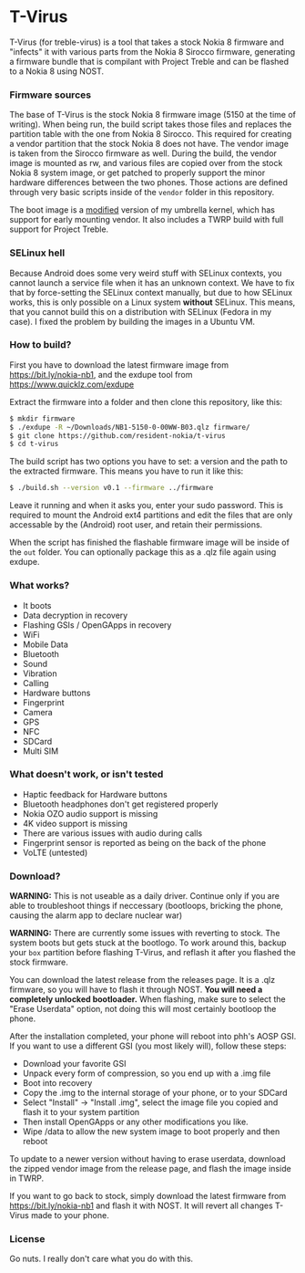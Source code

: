 # T-Virus
T-Virus (for treble-virus) is a tool that takes a stock Nokia 8 firmware
and "infects" it with various parts from the Nokia 8 Sirocco firmware, generating 
a firmware bundle that is compilant with Project Treble and can be flashed to a 
Nokia 8 using NOST.

### Firmware sources
The base of T-Virus is the stock Nokia 8 firmware image (5150 at the time of
writing). When being run, the build script takes those files and replaces the 
partition table with the one from Nokia 8 Sirocco. This required for creating
a vendor partition that the stock Nokia 8 does not have. The vendor image is taken
from the Sirocco firmware as well. During the build, the vendor image is mounted
as rw, and various files are copied over from the stock Nokia 8 system image, or
get patched to properly support the minor hardware differences between the two
phones. Those actions are defined through very basic scripts inside of the 
`vendor` folder in this repository.

The boot image is a [modified](https://github.com/resident-nokia/umbrella/tree/treble)
version of my umbrella kernel, which has support for early mounting vendor. It
also includes a TWRP build with full support for Project Treble.

### SELinux hell
Because Android does some very weird stuff with SELinux contexts, you cannot
launch a service file when it has an unknown context. We have to fix that by
force-setting the SELinux context manually, but due to how SELinux works, this
is only possible on a Linux system **without** SELinux. This means, that you
cannot build this on a distribution with SELinux (Fedora in my case). I
fixed the problem by building the images in a Ubuntu VM.

### How to build?
First you have to download the latest firmware image from 
https://bit.ly/nokia-nb1, and the exdupe tool from https://www.quicklz.com/exdupe

Extract the firmware into a folder and then clone this repository, like this:
```bash
$ mkdir firmware
$ ./exdupe -R ~/Downloads/NB1-5150-0-00WW-B03.qlz firmware/
$ git clone https://github.com/resident-nokia/t-virus
$ cd t-virus
```

The build script has two options you have to set: a version and the path to
the extracted firmware. This means you have to run it like this:
```bash
$ ./build.sh --version v0.1 --firmware ../firmware
```

Leave it running and when it asks you, enter your sudo password. This is required
to mount the Android ext4 partitions and edit the files that are only accessable by
the (Android) root user, and retain their permissions.

When the script has finished the flashable firmware image will be inside of the
`out` folder. You can optionally package this as a .qlz file again using exdupe.

### What works?
* It boots
* Data decryption in recovery
* Flashing GSIs / OpenGApps in recovery
* WiFi
* Mobile Data
* Bluetooth
* Sound
* Vibration
* Calling
* Hardware buttons
* Fingerprint
* Camera
* GPS
* NFC
* SDCard
* Multi SIM

### What doesn't work, or isn't tested
* Haptic feedback for Hardware buttons
* Bluetooth headphones don't get registered properly
* Nokia OZO audio support is missing
* 4K video support is missing
* There are various issues with audio during calls
* Fingerprint sensor is reported as being on the back of the phone
* VoLTE (untested)

### Download?
**WARNING:** This is not useable as a daily driver. Continue only if you are 
able to troubleshoot things if neccessary (bootloops, bricking the phone, 
causing the alarm app to declare nuclear war)

**WARNING:** There are currently some issues with reverting to stock. The system
boots but gets stuck at the bootlogo. To work around this, backup your `box`
partition before flashing T-Virus, and reflash it after you flashed the stock 
firmware.

You can download the latest release from the releases page. It is a .qlz
firmware, so you will have to flash it through NOST. **You will need a completely 
unlocked bootloader.** When flashing, make sure to select the "Erase Userdata" 
option, not doing this will most certainly bootloop the phone.

After the installation completed, your phone will reboot into phh's AOSP GSI.
If you want to use a different GSI (you most likely will), follow these steps:
* Download your favorite GSI
* Unpack every form of compression, so you end up with a .img file
* Boot into recovery
* Copy the .img to the internal storage of your phone, or to your SDCard
* Select "Install" -> "Install .img", select the image file you copied and flash
 it to your system partition
* Then install OpenGApps or any other modifications you like.
* Wipe /data to allow the new system image to boot properly and then reboot

To update to a newer version without having to erase userdata, download the 
zipped vendor image from the release page, and flash the image inside in TWRP.

If you want to go back to stock, simply download the latest firmware from 
https://bit.ly/nokia-nb1 and flash it with NOST. It will revert all changes 
T-Virus made to your phone.

### License
Go nuts. I really don't care what you do with this.
